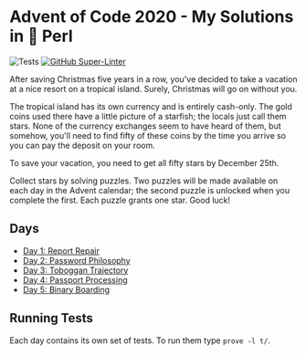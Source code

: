 # Advent of Code 2020 - My Solutions in :camel: Perl
![Tests](https://github.com/christianeiselt/Advent-of-Code-2020/actions/workflows/tests.yml/badge.svg)
[![GitHub Super-Linter](https://github.com/christianeiselt/Advent-of-Code-2020/workflows/Lint%20Code%20Base/badge.svg)](https://github.com/marketplace/actions/super-linter)

After saving Christmas five years in a row, you've decided to take a vacation at a nice resort on a tropical island. Surely, Christmas will go on without you.

The tropical island has its own currency and is entirely cash-only. The gold coins used there have a little picture of a starfish; the locals just call them stars. None of the currency exchanges seem to have heard of them, but somehow, you'll need to find fifty of these coins by the time you arrive so you can pay the deposit on your room.

To save your vacation, you need to get all fifty stars by December 25th.

Collect stars by solving puzzles. Two puzzles will be made available on each day in the Advent calendar; the second puzzle is unlocked when you complete the first. Each puzzle grants one star. Good luck!

## Days

- [Day 1: Report Repair](day01-report-repair/)
- [Day 2: Password Philosophy](day02-password-philosophy/)
- [Day 3: Toboggan Trajectory](day03-toboggan-trajectory/)
- [Day 4: Passport Processing](day04-passport-processing/)
- [Day 5: Binary Boarding](day05-binary-boarding/)

## Running Tests

Each day contains its own set of tests. To run them type `prove -l t/`.
